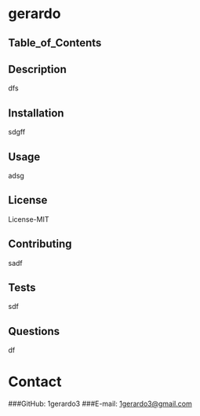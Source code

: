 # gerardo

## Table_of_Contents

## Description
dfs
## Installation
sdgff
## Usage
adsg
## License
License-MIT
## Contributing
sadf
## Tests
sdf
## Questions
df

# Contact
###GitHub: 1gerardo3
###E-mail: 1gerardo3@gmail.com